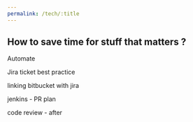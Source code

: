 ```yaml
---
permalink: /tech/:title
---
```


## How to save time for stuff that matters ?

Automate

Jira ticket best practice

linking bitbucket with jira

jenkins - PR plan

code review - after